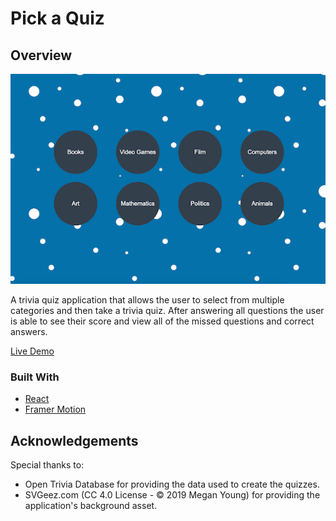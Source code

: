 # Pick a Quiz

## Overview

![screenshot](./quiz-app-demo.png)

A trivia quiz application that allows the user to select from multiple categories and then take a trivia quiz. After answering all questions the user is able to see their score and view all of the missed questions and correct answers.

[Live Demo](https://pickaquiz.netlify.app/)

### Built With

  * [React](https://reactjs.org/)
  * [Framer Motion](https://www.framer.com/motion/)

## Acknowledgements
Special thanks to:
  * Open Trivia Database for providing the data used to create the quizzes.
  * SVGeez.com (CC 4.0 License - © 2019 Megan Young) for providing the application's background asset.
